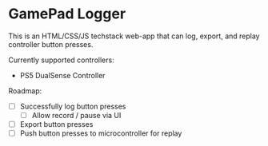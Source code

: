 # GamePad Logger

This is an HTML/CSS/JS techstack web-app that can log, export, and replay controller button presses.

Currently supported controllers:
- PS5 DualSense Controller

Roadmap:
- [ ] Successfully log button presses
    - [ ] Allow record / pause via UI
- [ ] Export button presses
- [ ] Push button presses to microcontroller for replay
